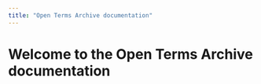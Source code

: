 ```yaml
---
title: "Open Terms Archive documentation"
---
```


# Welcome to the Open Terms Archive documentation
